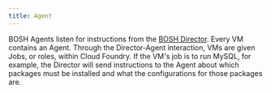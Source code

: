 ```yaml
---
title: Agent
---
```


BOSH Agents listen for instructions from the [BOSH Director](director.html). Every VM contains an Agent. Through the Director-Agent interaction, VMs are given Jobs, or roles, within Cloud Foundry.
If the VM's job is to run MySQL, for example, the Director will send instructions to the Agent about which packages must be installed and what the configurations for those packages are.

